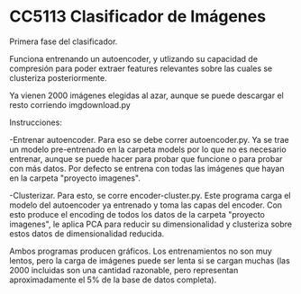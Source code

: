 # CC5113 Clasificador de Imágenes

Primera fase del clasificador.

Funciona entrenando un autoencoder, y utlizando su capacidad de compresión para poder extraer features relevantes sobre las cuales se clusteriza posteriormente.

Ya vienen 2000 imágenes elegidas al azar, aunque se puede descargar el resto corriendo imgdownload.py

Instrucciones:

-Entrenar autoencoder. Para eso se debe correr autoencoder.py. Ya se trae un modelo pre-entrenado en la carpeta models por lo que no es necesario entrenar, aunque se puede hacer para probar que funcione o para probar con más datos. Por defecto se entrena con todas las imágenes que hayan en la carpeta "proyecto imagenes".

-Clusterizar. Para esto, se corre encoder-cluster.py. Este programa carga el modelo del autoencoder ya entrenado y toma las capas del encoder. Con esto produce el encoding de todos los datos de la carpeta "proyecto imagenes", le aplica PCA para reducir su dimensionalidad y clusteriza sobre estos datos de dimensionalidad reducida.

Ambos programas producen gráficos. Los entrenamientos no son muy lentos, pero la carga de imágenes puede ser lenta si se cargan muchas (las 2000 incluidas son una cantidad razonable, pero representan aproximadamente el 5% de la base de datos completa).
